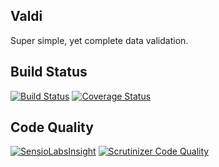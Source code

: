 Valdi
-----

Super simple, yet complete data validation.

## Build Status

[![Build Status](https://travis-ci.org/philiplb/Valdi.svg?branch=master)](https://travis-ci.org/philiplb/Valdi)
[![Coverage Status](https://coveralls.io/repos/github/philiplb/Valdi/badge.svg?branch=master)](https://coveralls.io/github/philiplb/Valdi?branch=master)

## Code Quality

[![SensioLabsInsight](https://insight.sensiolabs.com/projects/e6f291e0-1be6-4897-a634-8de87ac41734/mini.png)](https://insight.sensiolabs.com/projects/e6f291e0-1be6-4897-a634-8de87ac41734)
[![Scrutinizer Code Quality](https://scrutinizer-ci.com/g/philiplb/Valdi/badges/quality-score.png?b=master)](https://scrutinizer-ci.com/g/philiplb/Valdi/?branch=master)

